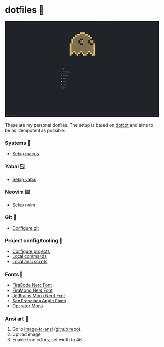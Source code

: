 # dotfiles 🍩

![screenshot](/docs/nvim.png)

These are my personal dotfiles. The setup is based on
[dotbot](https://github.com/danydodson/dotfiles) and aims to be as idempotent as
possible.

### Systems 🚀

- [Setup macos](/docs/macos.md)

### Yabai 🪟

- [Setup yabai](/docs/yabai.md)

### Neovim ⌨️

- [Setup nvim](/installers/nvim.sh)

### Git 🐙

- [Configure git](/docs/git.md)

### Project config/tooling 🧢

- [Configure projects](/installers/)
- [Local commands](/bin/)
- [Local ansi scripts](/ansi/)

### Fonts 💯

- [FiraCode Nerd Font](https://github.com/ryanoasis/nerd-fonts/tree/master/patched-fonts/FiraCode)
- [FiraMono Nerd Font](https://github.com/ryanoasis/nerd-fonts/tree/master/patched-fonts/FiraMono)
- [JetBrains Mono Nerd Font](https://github.com/ryanoasis/nerd-fonts/tree/master/patched-fonts/JetBrainsMono)
- [San Francisco Apple Fonts](https://developer.apple.com/fonts/)
- [Operator Mono](https://typography.com/blog/introducing-operator)

### Ansi art 🎨

1. Go to [image-to-ansi](https://dom111.github.io/image-to-ansi) ([github repo](https://github.com/dom111/image-to-ansi)).
2. Upload image.
3. Enable true colors, set width to 46.
